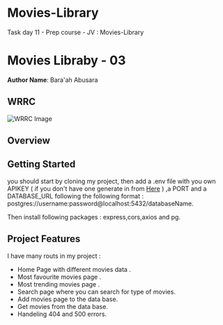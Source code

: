 # Movies-Library
Task day 11 - Prep course - JV : Movies-Library 

# Movies Libraby - 03

**Author Name**: Bara'ah Abusara

## WRRC

![WRRC Image](https://scontent.famm11-1.fna.fbcdn.net/v/t1.15752-9/272859685_248233827491885_5269150370403819009_n.jpg?_nc_cat=110&ccb=1-5&_nc_sid=ae9488&_nc_ohc=zdRsM4duhe0AX_c_NCN&_nc_ht=scontent.famm11-1.fna&oh=03_AVLsRMb4Jo9B-uirVzVUM9ow6DWsMM1h9MKs1f4V7jYQHg&oe=621D35E1)

## Overview

## Getting Started
you should start by cloning my project, then add a .env file with you own APIKEY ( if you don't have one generate in from [Here](https://developers.themoviedb.org/3/getting-started/introduction) ) ,a PORT and a DATABASE_URL following the following format : postgres://username:password@localhost:5432/databaseName.

Then install following packages : express,cors,axios and pg.


## Project Features
I have many routs in my project :
- Home Page with different movies data .
- Most favourite movies page .
- Most trending movies page .
- Search page where you can search for type of movies.
- Add movies page to the data base.
- Get movies from the data base.
- Handeling 404 and 500 errors.
